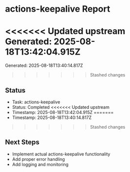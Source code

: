 # actions-keepalive Report

<<<<<<< Updated upstream
Generated: 2025-08-18T13:42:04.915Z
=======
Generated: 2025-08-18T13:40:14.817Z
>>>>>>> Stashed changes

## Status
- Task: actions-keepalive
- Status: Completed
<<<<<<< Updated upstream
- Timestamp: 2025-08-18T13:42:04.915Z
=======
- Timestamp: 2025-08-18T13:40:14.817Z
>>>>>>> Stashed changes

## Next Steps
- Implement actual actions-keepalive functionality
- Add proper error handling
- Add logging and monitoring
